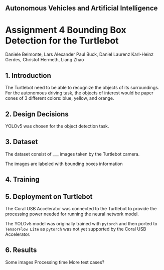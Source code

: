 ## Autonomous Vehicles and Artificial Intelligence
# Assignment 4 Bounding Box Detection for the Turtlebot
Daniele Belmonte, Lars Alexander Paul Buck, Daniel Laurenz
Karl-Heinz Gerdes, Christof Hermeth, Liang Zhao

## 1. Introduction
The Turtlebot need to be able to recognize the objects of its surroundings. For the autonomous driving task, the objects of interest would be paper cones of 3 different colors: blue, yellow, and orange.

## 2. Design Decisions
YOLOv5 was chosen for the object detection task.

## 3. Dataset
The dataset consist of ___ images taken by the Turtlebot camera. 

The images are labeled with bounding boxes information

## 4. Training


## 5. Deployment on Turtlebot
The Coral USB Accelerator was connected to the Turtlebot to provide the processing power needed for running the neural network model.

The YOLOv5 model was originally trained with `pytorch` and then ported to `TensorFlow Lite` as `pytorch` was not yet supported by the Coral USB Accelerator.



## 6. Results
Some images
Processing time
More test cases?